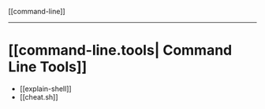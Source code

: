 [[command-line]]

---

# [[command-line.tools| Command Line Tools]]

-  [[explain-shell]]
-  [[cheat.sh]]

